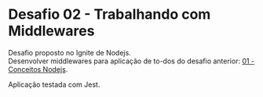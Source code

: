 # Desafio 02 - Trabalhando com Middlewares

<p>Desafio proposto no Ignite de Nodejs.<br/>Desenvolver middlewares para aplicação de to-dos do desafio anterior: <a href="https://github.com/thiagos98/conceitos-nodejs">01 - Conceitos Nodejs</a>.</p>
<p>Aplicação testada com Jest.</p>
